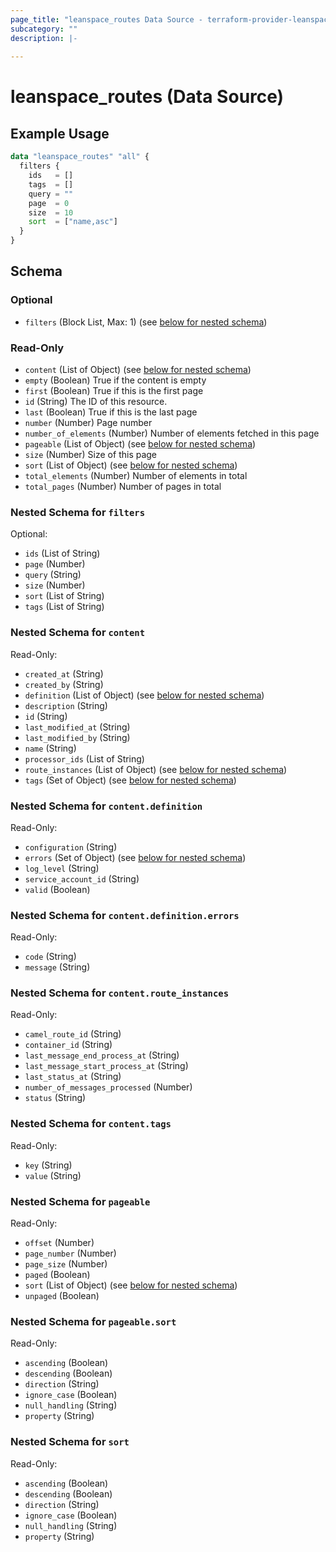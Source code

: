 ```yaml
---
page_title: "leanspace_routes Data Source - terraform-provider-leanspace"
subcategory: ""
description: |-
  
---
```


# leanspace_routes (Data Source)



## Example Usage

```terraform
data "leanspace_routes" "all" {
  filters {
    ids   = []
    tags  = []
    query = ""
    page  = 0
    size  = 10
    sort  = ["name,asc"]
  }
}
```

<!-- schema generated by tfplugindocs -->
## Schema

### Optional

- `filters` (Block List, Max: 1) (see [below for nested schema](#nestedblock--filters))

### Read-Only

- `content` (List of Object) (see [below for nested schema](#nestedatt--content))
- `empty` (Boolean) True if the content is empty
- `first` (Boolean) True if this is the first page
- `id` (String) The ID of this resource.
- `last` (Boolean) True if this is the last page
- `number` (Number) Page number
- `number_of_elements` (Number) Number of elements fetched in this page
- `pageable` (List of Object) (see [below for nested schema](#nestedatt--pageable))
- `size` (Number) Size of this page
- `sort` (List of Object) (see [below for nested schema](#nestedatt--sort))
- `total_elements` (Number) Number of elements in total
- `total_pages` (Number) Number of pages in total

<a id="nestedblock--filters"></a>
### Nested Schema for `filters`

Optional:

- `ids` (List of String)
- `page` (Number)
- `query` (String)
- `size` (Number)
- `sort` (List of String)
- `tags` (List of String)


<a id="nestedatt--content"></a>
### Nested Schema for `content`

Read-Only:

- `created_at` (String)
- `created_by` (String)
- `definition` (List of Object) (see [below for nested schema](#nestedobjatt--content--definition))
- `description` (String)
- `id` (String)
- `last_modified_at` (String)
- `last_modified_by` (String)
- `name` (String)
- `processor_ids` (List of String)
- `route_instances` (List of Object) (see [below for nested schema](#nestedobjatt--content--route_instances))
- `tags` (Set of Object) (see [below for nested schema](#nestedobjatt--content--tags))

<a id="nestedobjatt--content--definition"></a>
### Nested Schema for `content.definition`

Read-Only:

- `configuration` (String)
- `errors` (Set of Object) (see [below for nested schema](#nestedobjatt--content--definition--errors))
- `log_level` (String)
- `service_account_id` (String)
- `valid` (Boolean)

<a id="nestedobjatt--content--definition--errors"></a>
### Nested Schema for `content.definition.errors`

Read-Only:

- `code` (String)
- `message` (String)



<a id="nestedobjatt--content--route_instances"></a>
### Nested Schema for `content.route_instances`

Read-Only:

- `camel_route_id` (String)
- `container_id` (String)
- `last_message_end_process_at` (String)
- `last_message_start_process_at` (String)
- `last_status_at` (String)
- `number_of_messages_processed` (Number)
- `status` (String)


<a id="nestedobjatt--content--tags"></a>
### Nested Schema for `content.tags`

Read-Only:

- `key` (String)
- `value` (String)



<a id="nestedatt--pageable"></a>
### Nested Schema for `pageable`

Read-Only:

- `offset` (Number)
- `page_number` (Number)
- `page_size` (Number)
- `paged` (Boolean)
- `sort` (List of Object) (see [below for nested schema](#nestedobjatt--pageable--sort))
- `unpaged` (Boolean)

<a id="nestedobjatt--pageable--sort"></a>
### Nested Schema for `pageable.sort`

Read-Only:

- `ascending` (Boolean)
- `descending` (Boolean)
- `direction` (String)
- `ignore_case` (Boolean)
- `null_handling` (String)
- `property` (String)



<a id="nestedatt--sort"></a>
### Nested Schema for `sort`

Read-Only:

- `ascending` (Boolean)
- `descending` (Boolean)
- `direction` (String)
- `ignore_case` (Boolean)
- `null_handling` (String)
- `property` (String)
